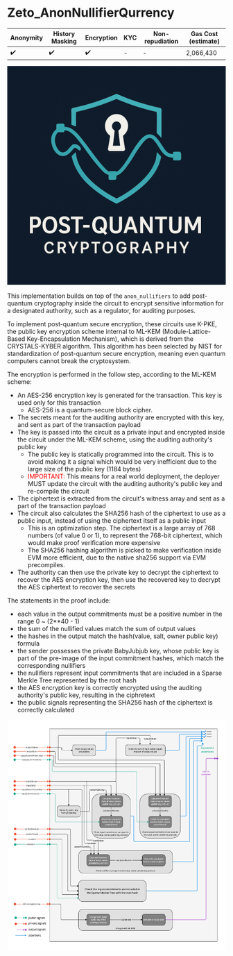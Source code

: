 # Zeto_AnonNullifierQurrency

| Anonymity          | History Masking    | Encryption         | KYC | Non-repudiation | Gas Cost (estimate) |
| ------------------ | ------------------ | ------------------ | --- | --------------- | ------------------- |
| :heavy_check_mark: | :heavy_check_mark: | :heavy_check_mark: | -   | -               | 2,066,430           |

![pqc](../images/pqc-dark.png)

This implementation builds on top of the `anon_nullifiers` to add post-quantum cryptography inside the circuit to encrypt sensitive information for a designated authority, such as a regulator, for auditing purposes.

To implement post-quantum secure encryption, these circuits use K-PKE, the public key encryption scheme internal to ML-KEM (Module-Lattice-Based Key-Encapsulation Mechanism), which is derived from the CRYSTALS-KYBER algorithm. This algorithm has been selected by NIST for standardization of post-quantum secure encryption, meaning even quantum computers cannot break the cryptosystem.

The encryption is performed in the follow step, according to the ML-KEM scheme:

- An AES-256 encryption key is generated for the transaction. This key is used only for this transaction
  - AES-256 is a quantum-secure block cipher.
- The secrets meant for the auditing authority are encrypted with this key, and sent as part of the transaction payload
- The key is passed into the circuit as a private input and encrypted inside the circuit under the ML-KEM scheme, using the auditing authority's public key
  - The public key is statically programmed into the circuit. This is to avoid making it a signal which would be very inefficient due to the large size of the public key (1184 bytes)
  - <span style="color:red">IMPORTANT:</span> This means for a real world deployment, the deployer MUST update the circuit with the auditing authority's public key and re-compile the circuit
- The ciphertext is extracted from the circuit's witness array and sent as a part of the transaction payload
- The circuit also calculates the SHA256 hash of the ciphertext to use as a public input, instead of using the ciphertext itself as a public input
  - This is an optimization step. The ciphertext is a large array of 768 numbers (of value 0 or 1), to represent the 768-bit ciphertext, which would make proof verification more expensive
  - The SHA256 hashing algorithm is picked to make verification inside EVM more efficient, due to the native sha256 support via EVM precompiles.
- The authority can then use the private key to decrypt the ciphertext to recover the AES encryption key, then use the recovered key to decrypt the AES ciphertext to recover the secrets

The statements in the proof include:

- each value in the output commitments must be a positive number in the range 0 ~ (2\*\*40 - 1)
- the sum of the nullified values match the sum of output values
- the hashes in the output match the hash(value, salt, owner public key) formula
- the sender possesses the private BabyJubjub key, whose public key is part of the pre-image of the input commitment hashes, which match the corresponding nullifiers
- the nullifiers represent input commitments that are included in a Sparse Merkle Tree represented by the root hash
- the AES encryption key is correctly encrypted using the auditing authority's public key, resulting in the ciphretext
- the public signals representing the SHA256 hash of the ciphertext is correctly calculated

![wiring_anon_nullifier_qurrency](../images/circuit_wiring_anon_nullifier_qurrency.jpg)
